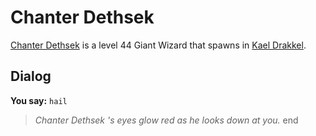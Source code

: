 # Chanter Dethsek



[Chanter Dethsek](/npc/113324) is a level 44 Giant Wizard that spawns in [Kael Drakkel](/zone/113).



## Dialog

**You say:** `hail`



>*Chanter Dethsek 's eyes glow red as he looks down at you.*
end

